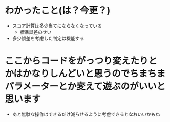 # わかったこと(は？今更？)

- スコア計算は多少当てにならなくなっている
  - 標準誤差のせい
- 多少誤差を考慮した判定は機能する

# ここからコードをがっつり変えたりとかはかなりしんどいと思うのでちまちまパラメーターとか変えて遊ぶのがいいと思います

- あと無駄な操作はできるだけ減らせるように考慮できるとなおいいかもね